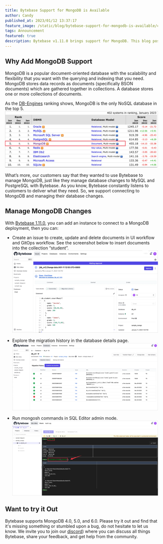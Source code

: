```yaml
---
title: Bytebase Support for MongoDB is Available
author: Candy
published_at: 2023/01/12 13:37:17
feature_image: /static/blog/bytebase-support-for-mongodb-is-available/cover.webp
tags: Announcement
featured: true
description: Bytebase v1.11.0 brings support for MongoDB. This blog post walks you through managing MongoDB with Bytebase. 
---
```


## Why Add MongoDB Support

MongoDB is a popular document-oriented database with the scalability and flexibility that you want with the querying and indexing that you need. MongoDB stores data records as documents (specifically BSON documents) which are gathered together in collections. A database stores one or more collections of documents.

As the [DB-Engines](https://db-engines.com/en/ranking) ranking shows, MongoDB is the only NoSQL database in the top 5.
![db-rank-3](/static/blog/bytebase-support-for-mongodb-is-available/db-rank-3.webp)

What’s more, our customers say that they wanted to use Bytebase to manage MongoDB, just like they manage database changes to MySQL and PostgreSQL with Bytebase. As you know, Bytebase constantly listens to customers to deliver what they need. So, we support connecting to MongoDB and managing their database changes.

## Manage MongoDB Changes

With [Bytebase 1.11.0](https://www.bytebase.com/changelog/bytebase-1-11-0), you can add an instance to connect to a MongoDB deployment, then you can: 

- Create an issue to create, update and delete documents in UI workflow and GitOps workflow. See the screenshot below to insert documents into the collection “student”.
![insert-doc](/static/blog/bytebase-support-for-mongodb-is-available/insert-doc.webp)

- Explore the migration history in the database details page.
![migration-his](/static/blog/bytebase-support-for-mongodb-is-available/migration-his.webp)

- Run mongosh commands in SQL Editor admin mode.
![admin-mode](/static/blog/bytebase-support-for-mongodb-is-available/admin-mode.webp)

## Want to try it Out

Bytebase supports MongoDB 4.0, 5.0, and 6.0. Please try it out and find that it's missing something or stumbled upon a bug,  do not hesitate to let us know. We invite you to join our [discord](https://discord.gg/Fac9nmZ95j)) where you can discuss all things Bytebase, share your feedback, and get help from the community.